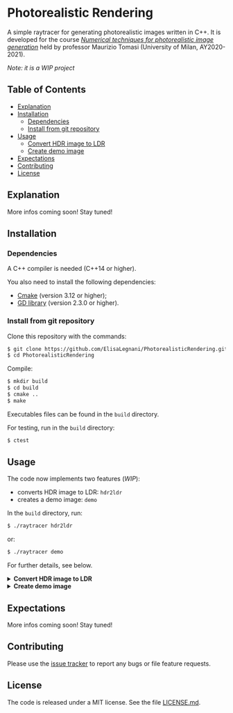 # Photorealistic Rendering
A simple raytracer for generating photorealistic images written in C++. 
It is developed for the course [*Numerical techniques for photorealistic image generation*](https://www.unimi.it/en/education/degree-programme-courses/2021/numerical-tecniques-photorealistic-image-generation) held by professor Maurizio Tomasi (University of Milan, AY2020-2021).

*Note: it is a WIP project*

## Table of Contents

- [Explanation](#explanation)
- [Installation](#installation)
  - [Dependencies](#dependencies)
  - [Install from git repository](#install-from-git-repository)
- [Usage](#usage)
  - [Convert HDR image to LDR](#convert)
  - [Create demo image](#demo)
- [Expectations](#expectations)
- [Contributing](#contributing)
- [License](#license)

## Explanation

More infos coming soon! Stay tuned!

## Installation

### Dependencies

A C++ compiler is needed (C++14 or higher).

You also need to install the following dependencies:
- [Cmake](https://cmake.org/) (version 3.12 or higher);
- [GD library](https://libgd.github.io/) (version 2.3.0 or higher).

### Install from git repository

Clone this repository with the commands: 
```sh
$ git clone https://github.com/ElisaLegnani/PhotorealisticRendering.git
$ cd PhotorealisticRendering
```

Compile:

```sh
$ mkdir build
$ cd build
$ cmake ..
$ make
```

Executables files can be found in the `build` directory.

For testing, run in the `build` directory:

```sh
$ ctest
```

## Usage

The code now implements two features (*WIP*):
- converts HDR image to LDR: `hdr2ldr`
- creates a demo image: `demo`

In the  `build` directory, run: 
  
```sh
$ ./raytracer hdr2ldr

```
or:

```sh
$ ./raytracer demo
```

For further details, see below.

<details><summary name="convert"><b>Convert HDR image to LDR</b></summary>

  In the  `build` directory run: 
  
  ```sh
  $ ./raytracer hdr2ldr
  ```

  The HDR image format supported is PFM, while LDR ones are PNG and JPG.

  Some parameters need to be set according to the preferences in the output image visualisation:
  - <img src="https://render.githubusercontent.com/render/math?math=a"> – *luminosity normalization factor*: changes image luminosity (default value: 0.3);
  - <img src="https://render.githubusercontent.com/render/math?math=\gamma"> – *monitor calibration factor*: depends on the user's monitor (default value: 1.0);

  You can set these properties directy by command line or being followed step by step:

  #### Command line:

  ```sh
  $ ./raytracer hdr2ldr input_file.pfm 0.3 1.0 output_file.jpg
  ```

  #### Step by step:

  ```sh
  $ ./raytracer hdr2ldr
  Insert input PFM filename: input_file.pfm
  Insert luminosity normalization factor a (0 < a < 1, 0.3 by default): 0.3
  Insert monitor calibration factor gamma (1.0 by default): 1.0
  You may rerun the program and change a and gamma according to the image visualization preferences.
  Insert output PNG/JPG filename: output_file.png
  ```
  
  #### Example:
  
  In the `examples/hdr2ldr` directory, there is a PFM input file called `memorial.pfm`.
  You can play with the code and parameters simply running (in the `build` directory):
  
  ```sh
  $ ./raytracer hdr2ldr ../examples/hdr2ldr/memorial.pfm 0.3 1.0 ../examples/hdr2ldr/memorial_0.3_1.0.png
  ```
 
  <p align="center">
    <img width="700" src=https://user-images.githubusercontent.com/62106779/122543269-e3443000-d02b-11eb-9809-19333a1e6e3f.png>
  </p>
  
</details>


<details><summary name="demo"><b>Create demo image</b></summary>

  In the  `build` directory run: 
  
  ```sh
  $ ./raytracer demo
  ```

  Two demo images are provided:
  - one composed by ten spheres on a black screen and rendered with the onoff or the flat renderer;
  - the other representing a complex scene rendered with the pathtracer algorithm.

  You can choose :
  - camera type (orthogonal/perspective);
  - image width;
  - image height;
  - angle of view (deg);
  - renderer algorithm (onoff/flat/pathtracer);
  - output filename (PFM/PNG/JPG);
  - number of rays (if using pathtracer algorithm);
  - maximum depth (if using pathtracer algorithm);
  - number of samples per pixel (if using pathtracer algorithm, must be a perfect square);
  
  again directly or step by step. Here it is shown the command line to run it directly, alternatively it is analogous to the previous feature.

  ```sh
  $ ./raytracer demo perspective width height angle renderer output_file.png n_rays max_depth samples_per_pixel
  ```
  
  #### Example 1: onoff and flat renderers
  
  You may easily try the code running in the `examples/demo` directory:
  
  ```sh
  $ ./generate-image.sh ANGLE
  ```
  which automatically runs the following code:
  ```sh
  $ ../build/./raytracer demo perspective 640 480 ANGLE flat img/imageANGLE.png
  ```
  
  and you just need to set the `ANGLE` (deg) from which you look at the scene.
  
  #### Animation:
  
  In the `examples/demo` directory, you may generate an animation of the demo scene, rotating 360° around the objects.
  
  In order to run the code, you need to:
  - install `ffmpeg` : `sudo apt install ffmpeg` (or `brew install ffmpeg` if you use Homebrew);
  - install `GNU Parallel` : `sudo apt install parallel` (or `brew install parallel`);
  - find out the number of cores of your machine: `nproc --all`for Linux or `sysctl -n hw.ncpu` for MacOS, to pass as `NUM_OF_CORES` in the command line;
  
  This is needed to run in parallel the code and speed up the execution, otherwise it would take several minutes.
  
  ```sh
  $ ./generate-animation.sh NUM_OF_CORES
  ```
  
  <p align="center">
    <img width="400" src=https://user-images.githubusercontent.com/62106779/122543179-c60f6180-d02b-11eb-8887-3f81a9a32cf3.gif>
  </p>
  
  The same can be done using the onoff renderer, just changing the renderer to `onoff` in the `examples/demo/generate-image.sh` script before running `generate-animation.sh`:

  ```sh
  $ ../build/./raytracer demo perspective 640 480 ANGLE onoff img/imageANGLE.png
  ```
  
  <p align="center">
    <img width="400" src=https://user-images.githubusercontent.com/62106779/122543091-b001a100-d02b-11eb-9a55-0db027888eaa.gif>
  </p>
  
  
  #### Example 2: pathtracer renderer
  
  Running the following in the `build` directory:
  ```sh
  $ ./raytracer demo perspective 700 350 0 pathtracer demo_pathtracer.png 10 2 16
  ```
  you should obtain this image
  
  <p align="center">
  <img width="700" src=https://user-images.githubusercontent.com/62106779/122638442-64ff9080-d0f4-11eb-9dae-0fcdd49cba20.png>
  </p>
  
</details>
  
## Expectations

More infos coming soon! Stay tuned!

## Contributing

Please use the [issue tracker](https://github.com/ElisaLegnani/PhotorealisticRendering/issues) to report any bugs or file feature requests.

## License

The code is released under a MIT license. See the file [LICENSE.md](https://github.com/ElisaLegnani/PhotorealisticRendering/blob/master/LICENSE.md).

